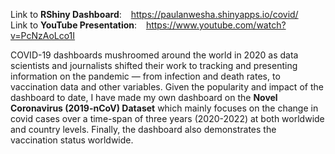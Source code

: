 Link to **RShiny Dashboard**: &ensp; https://paulanwesha.shinyapps.io/covid/ <br>
Link to **YouTube Presentation**: &ensp; https://www.youtube.com/watch?v=PcNzAoLco1I

COVID-19 dashboards mushroomed around the world in 2020 as data scientists and journalists shifted their work to tracking and presenting information on the pandemic — from infection and death rates, to vaccination data and other variables. Given the popularity and impact of the dashboard to date, I have made my own dashboard on the **Novel Coronavirus (2019-nCoV) Dataset** which mainly focuses on the change in covid cases over a time-span of three years (2020-2022) at both worldwide and country levels. Finally, the dashboard also demonstrates the vaccination status worldwide.
